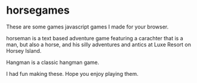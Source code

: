 # horsegames
These are some games javascript games I made for 
your browser.

horseman is a text based adventure game
featuring a carachter that is a man, but
also a horse, and his silly adventures
and antics at Luxe Resort on Horsey Island.

Hangman is a classic hangman game.

I had fun making these. Hope you enjoy playing them.
